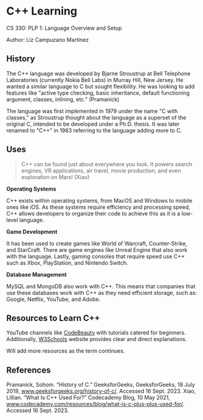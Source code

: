 # C++ Learning
CS 330: PLP 1: Language Overview and Setup

Author: Liz Campuzano Martínez

## History
The C++ language was developed by Bjarne Stroustrup at Bell Telephone Laboratories (currently Nokia Bell Labs) in Murray Hill, New Jersey. He wanted a similar language to C but sought flexibility. He was looking to add features like "active type checking, basic inheritance, default functioning argument, classes, inlining, etc." (Pramanick)

The language was first implemented in 1979 under the name "C with classes," as Stroustrup thought about the language as a superset of the original C, intended to be developed under a Ph.D. thesis. It was later renamed to "C++" in 1983 referring to the language adding more to C.

## Uses
> C++ can be found just about everywhere you look. It powers search engines, VR applications, air travel, movie production, and even exploration on Mars! (Xiao)

**Operating Systems**

C++ exists within operating systems, from MacOS and Windows to mobile ones like iOS. As these systems require efficiency and processing speed, C++ allows developers to organize their code to achieve this as it is a low-level language.

**Game Development**

It has been used to create games like World of Warcraft, Counter-Strike, and StarCraft. There are game engines like Unreal Engine that also work with the language. Lastly, gaming consoles that require speed use C++ such as Xbox, PlayStation, and Nintendo Switch.

**Database Management**

MySQL and MongoDB also work with C++. This means that companies that use these databases work with C++ as they need efficient storage, such as: Google, Netflix, YouTube, and Adobe. 

## Resources to Learn C++

YouTube channels like [CodeBeauty](https://www.youtube.com/@CodeBeauty/playlists) with tutorials catered for beginners.
Additionally, [W3Schools](https://www.w3schools.com/cpp/) website provides clear and direct explanations.

Will add more resources as the term continues.

 
## References
Pramanick, Sohom. “History of C.” GeeksforGeeks, GeeksforGeeks, 18 July 2019, www.geeksforgeeks.org/history-of-c/. Accessed 16 Sept. 2023.
Xiao, Lillian. “What Is C++ Used For?” Codecademy Blog, 10 May 2021, www.codecademy.com/resources/blog/what-is-c-plus-plus-used-for/. Accessed 16 Sept. 2023.
